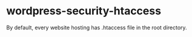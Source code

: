# wordpress-security-htaccess
By default, every website hosting has .htaccess file in the root directory.
